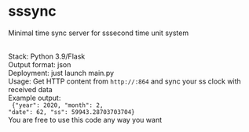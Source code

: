 # sssync
Minimal time sync server for sssecond time unit system <br><br>

Stack: Python 3.9/Flask<br>
Output format: json<br>
Deployment: just launch main.py<br>
Usage: Get HTTP content from <code>http://<yourhostname>:864</code> and sync your ss clock with received data<br>
Example output:<br>
<code>
{"year": 2020, "month": 2, "date": 62, "ss": 59943.28703703704}
</code><br>
  You are free to use this code any way you want
